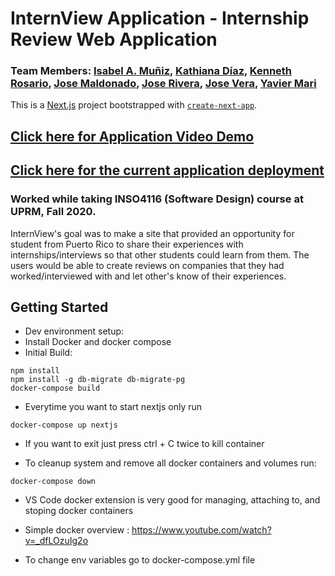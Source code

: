 # InternView Application - Internship Review Web Application
### Team Members: [Isabel A. Muñiz](https://github.com/isaandrea12), [Kathiana Díaz](https://github.com/kathianadiaz), [Kenneth Rosario](https://github.com/kenneth-rosario), [Jose Maldonado](https://github.com/jose-maldonado), [Jose Rivera](https://github.com/jvserivera), [Jose Vera](https://github.com/josevera7), [Yavier Mari](https://github.com/YMari)

This is a [Next.js](https://nextjs.org/) project bootstrapped with [`create-next-app`](https://github.com/vercel/next.js/tree/canary/packages/create-next-app).

## [Click here for Application Video Demo](https://youtu.be/iJP8dUgEm0E)

## [Click here for the current application deployment](https://intern-view-internship-review-web-app.vercel.app/)

### Worked while taking INSO4116 (Software Design) course at UPRM, Fall 2020.

InternView's goal was to make a site that provided an opportunity for student from Puerto Rico to share their experiences with internships/interviews so that other students could learn from them. The users would be able to create reviews on companies that they had worked/interviewed with and let other's know of their experiences.

## Getting Started

* Dev environment setup:
* Install Docker and docker compose
* Initial Build:
```
npm install
npm install -g db-migrate db-migrate-pg
docker-compose build
```

* Everytime you want to start nextjs only run
```
docker-compose up nextjs 
```

* If you want to exit just press ctrl + C twice to kill container

* To cleanup system and remove all docker containers and volumes run:
```
docker-compose down
```
* VS Code docker extension is very good for managing, attaching to, and stoping docker containers

* Simple docker overview : https://www.youtube.com/watch?v=_dfLOzuIg2o

* To change env variables go to docker-compose.yml file
